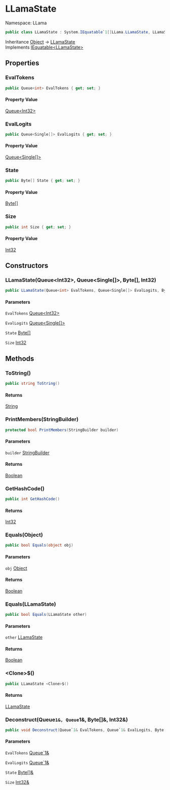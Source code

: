 # LLamaState

Namespace: LLama

```csharp
public class LLamaState : System.IEquatable`1[[LLama.LLamaState, LLamaSharp, Version=0.2.0.0, Culture=neutral, PublicKeyToken=null]]
```

Inheritance [Object](https://docs.microsoft.com/en-us/dotnet/api/system.object) → [LLamaState](./llama.llamastate.md)<br>
Implements [IEquatable&lt;LLamaState&gt;](https://docs.microsoft.com/en-us/dotnet/api/system.iequatable-1)

## Properties

### **EvalTokens**

```csharp
public Queue<int> EvalTokens { get; set; }
```

#### Property Value

[Queue&lt;Int32&gt;](https://docs.microsoft.com/en-us/dotnet/api/system.collections.generic.queue-1)<br>

### **EvalLogits**

```csharp
public Queue<Single[]> EvalLogits { get; set; }
```

#### Property Value

[Queue&lt;Single[]&gt;](https://docs.microsoft.com/en-us/dotnet/api/system.collections.generic.queue-1)<br>

### **State**

```csharp
public Byte[] State { get; set; }
```

#### Property Value

[Byte[]](https://docs.microsoft.com/en-us/dotnet/api/system.byte)<br>

### **Size**

```csharp
public int Size { get; set; }
```

#### Property Value

[Int32](https://docs.microsoft.com/en-us/dotnet/api/system.int32)<br>

## Constructors

### **LLamaState(Queue&lt;Int32&gt;, Queue&lt;Single[]&gt;, Byte[], Int32)**

```csharp
public LLamaState(Queue<int> EvalTokens, Queue<Single[]> EvalLogits, Byte[] State, int Size)
```

#### Parameters

`EvalTokens` [Queue&lt;Int32&gt;](https://docs.microsoft.com/en-us/dotnet/api/system.collections.generic.queue-1)<br>

`EvalLogits` [Queue&lt;Single[]&gt;](https://docs.microsoft.com/en-us/dotnet/api/system.collections.generic.queue-1)<br>

`State` [Byte[]](https://docs.microsoft.com/en-us/dotnet/api/system.byte)<br>

`Size` [Int32](https://docs.microsoft.com/en-us/dotnet/api/system.int32)<br>

## Methods

### **ToString()**

```csharp
public string ToString()
```

#### Returns

[String](https://docs.microsoft.com/en-us/dotnet/api/system.string)<br>

### **PrintMembers(StringBuilder)**

```csharp
protected bool PrintMembers(StringBuilder builder)
```

#### Parameters

`builder` [StringBuilder](https://docs.microsoft.com/en-us/dotnet/api/system.text.stringbuilder)<br>

#### Returns

[Boolean](https://docs.microsoft.com/en-us/dotnet/api/system.boolean)<br>

### **GetHashCode()**

```csharp
public int GetHashCode()
```

#### Returns

[Int32](https://docs.microsoft.com/en-us/dotnet/api/system.int32)<br>

### **Equals(Object)**

```csharp
public bool Equals(object obj)
```

#### Parameters

`obj` [Object](https://docs.microsoft.com/en-us/dotnet/api/system.object)<br>

#### Returns

[Boolean](https://docs.microsoft.com/en-us/dotnet/api/system.boolean)<br>

### **Equals(LLamaState)**

```csharp
public bool Equals(LLamaState other)
```

#### Parameters

`other` [LLamaState](./llama.llamastate.md)<br>

#### Returns

[Boolean](https://docs.microsoft.com/en-us/dotnet/api/system.boolean)<br>

### **&lt;Clone&gt;$()**

```csharp
public LLamaState <Clone>$()
```

#### Returns

[LLamaState](./llama.llamastate.md)<br>

### **Deconstruct(Queue`1&, Queue`1&, Byte[]&, Int32&)**

```csharp
public void Deconstruct(Queue`1& EvalTokens, Queue`1& EvalLogits, Byte[]& State, Int32& Size)
```

#### Parameters

`EvalTokens` [Queue`1&](https://docs.microsoft.com/en-us/dotnet/api/system.collections.generic.queue-1&)<br>

`EvalLogits` [Queue`1&](https://docs.microsoft.com/en-us/dotnet/api/system.collections.generic.queue-1&)<br>

`State` [Byte[]&](https://docs.microsoft.com/en-us/dotnet/api/system.byte&)<br>

`Size` [Int32&](https://docs.microsoft.com/en-us/dotnet/api/system.int32&)<br>
